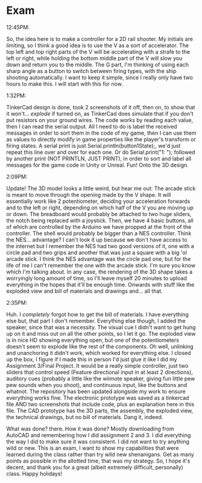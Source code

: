 # Exam
 
12:45PM:

So, the idea here is to make a controller for a 2D rail shooter. My initials are limiting, so I think a good idea is to use the V as a sort of accelerator. The top left and top right parts of the V will be accelerating with a strafe to the left or right, while holding the bottom middle part of the V will slow you down and return you to the middle. The G part, I'm thinking of using each sharp angle as a button to switch between firing types, with the ship shooting automatically. I want to keep it simple, since I really only have two hours to make this. I will start with this for now. 



1:32PM:

TinkerCad design is done, took 2 screenshots of it off, then on, to show that it won't... *explode* if turned on, as TinkerCad does simulate that if you don't put resistors on your ground wires. The code works by reading each value, then I can read the serial output. All I need to do is label the received messages in order to sort them in the code of my game, then I can use them as values to directly modify in game properties like the player's transform or firing states. A serial print is just Serial.println(button1State);, we'd just repeat this line over and over for each one. Or do Serial.print("1: "); followed by another print (NOT PRINTLN, JUST PRINT), in order to sort and label all messages for the game code in Unity or Unreal. Fun! Onto the 3D design.

2:09PM:

Update! The 3D model looks a little weird, but hear me out: The arcade stick is meant to move through the opening made by the V shape. It will essentially work like 2 potentiometer, deciding your acceleration forwards and to the left or right, depending on which half of the V you are moving up or down. The breadboard would probably be attached to two huge sliders, the notch being replaced with a joystick. Then, we have 4 basic buttons, all of which are controlled by the Arduino we have propped at the front of the controller. The shell would probably be bigger than a NES controller. Think the NES... advantage? I can't look it up because we don't have access to the internet but I remember the NES had two good versions of it, one with a circle pad and two grips and another that was just a square with a big 'ol arcade stick. I think the NES advantage was the circle pad one, but for the life of me I can't remember the one with the arcade stick. I'm sure you know which I'm talking about. In any case, the rendering of the 3D shape takes a worryingly long amount of time, so I'll leave myself 20 minutes to upload everything in the hopes that it'll be enough time. Onwards with stuff like the exploded view and bill of materials and drawings and... all that.

2:35PM:

Huh. I *completely* forgot how to get the bill of materials. I have everything else but, that part I don't remember. Everything else though, I added the speaker, since that was a necessity. The visual cue I didn't want to get hung up on it and miss out on all the other points, so I let it go. The exploded view is in nice HD showing everything open, but one of the potentiometers doesn't seem to explode like the rest of the components. Oh well, unlinking and unanchoring it didn't work, which worked for everything else. I closed up the box, I figure if I made this in person I'd just glue it like I did my Assignment 3/Final Project. It would be a really simple controller, just two sliders that control speed (Feature directional input in at least 2 directions), auditory cues (probably a little like the wiimote speaker, giving fun little pew pew sounds when you shoot), and continuous input, like the buttons and whatnot. The repository has been updated alongside my work to ensure everything works fine. The electronic prototype was saved as a tinkercad file AND two screenshots that include code, plus an explanation here in this file. The CAD prototype has the 3D parts, the assembly, the exploded view, the technical drawings, but no bill of materials. Dang it, indeed. 

What was done? there. How it was done? Mostly downloading from AutoCAD and remembering how I did assignment 2 and 3. I did everything the way I did to make sure it was consistent. I did not want to try anything wild or new. This is an exam, I want to show my capabilities that were learned during the class rather than try wild new shenanigans. Get as many points as possible in the allotted time, that was my strategy. So, I hope it's decent, and thank you for a great (albeit extremely difficult, personally) class. Happy holidays!